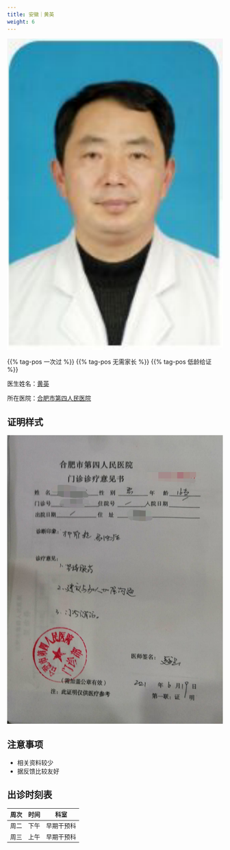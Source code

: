 ```yaml
---
title: 安徽｜黄英
weight: 6
---
```


![doctor](doctor.png)

{{% tag-pos 一次过 %}} {{% tag-pos 无需家长 %}} {{% tag-pos 低龄给证 %}}

医生姓名：[黄英](https://www.haodf.com/doctor/112797.html)

所在医院：[合肥市第四人民医院](https://amap.com/place/B022702CDW)

## 证明样式

![证明](proof.jpg)

## 注意事项

- 相关资料较少
- 据反馈比较友好

## 出诊时刻表

|  周次 |  时间 |  科室  |
| :-: | :-: | :--: |
|  周二 |  下午 | 早期干预科 |
|  周三 |  上午 | 早期干预科 |
